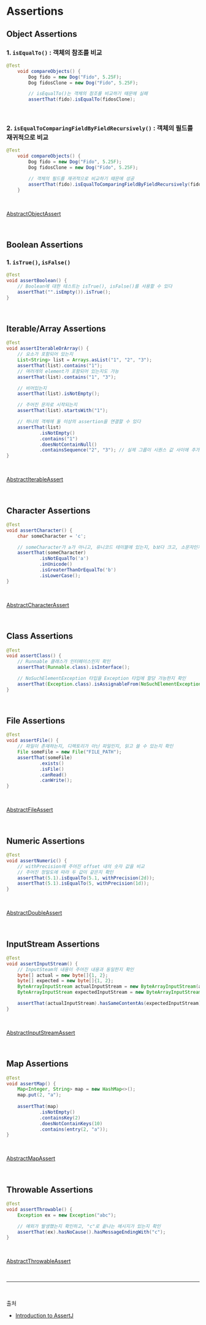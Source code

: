 # Assertions

## Object Assertions

### 1. `isEqualTo()` : 객체의 참조를 비교
```java
@Test
    void compareObjects() {
        Dog fido = new Dog("Fido", 5.25F);
        Dog fidosClone = new Dog("Fido", 5.25F);

        // isEqualTo()는 객체의 참조를 비교하기 때문에 실패
        assertThat(fido).isEqualTo(fidosClone);
```

<br/>

### 2. `isEqualToComparingFieldByFieldRecursively()` : 객체의 필드를 재귀적으로 비교
```java
@Test
    void compareObjects() {
        Dog fido = new Dog("Fido", 5.25F);
        Dog fidosClone = new Dog("Fido", 5.25F);

        // 객체의 필드를 재귀적으로 비교하기 때문에 성공
        assertThat(fido).isEqualToComparingFieldByFieldRecursively(fidosClone);
    }
```

<br/>

[AbstractObjectAssert](https://joel-costigliola.github.io/assertj/core-8/api/org/assertj/core/api/AbstractObjectAssert.html)

<br/>

## Boolean Assertions

### 1. `isTrue()`, `isFalse()`
```java
@Test
void assertBoolean() {
    // Boolean에 대한 테스트는 isTrue(), isFalse()를 사용할 수 있다
    assertThat("".isEmpty()).isTrue();
}
```

<br/>

## Iterable/Array Assertions
```java
@Test
void assertIterableOrArray() {
    // 요소가 포함되어 있는지
    List<String> list = Arrays.asList("1", "2", "3");
    assertThat(list).contains("1");
    // 여러개의 element가 포함되어 있는지도 가능
    assertThat(list).contains("1", "3");

    // 비어있는지
    assertThat(list).isNotEmpty();

    // 주어진 문자로 시작되는지
    assertThat(list).startsWith("1");

    // 하나의 객체에 둘 이상의 assertion을 연결할 수 있다
    assertThat(list)
            .isNotEmpty()
            .contains("1")
            .doesNotContainNull()
            .containsSequence("2", "3"); // 실제 그룹이 시퀀스 값 사이에 추가 값없이 순서대로 지정된 시퀀스를 포함하는지 확인
}
```
<br/>

[AbstractIterableAssert](https://joel-costigliola.github.io/assertj/core-8/api/org/assertj/core/api/AbstractIterableAssert.html)

<br/>

## Character Assertions
```java
@Test
void assertCharacter() {
    char someCharacter = 'c';

    // someCharacter가 a가 아니고, 유니코드 테이블에 있는지, b보다 크고, 소문자인지 확인
    assertThat(someCharacter)
            .isNotEqualTo('a')
            .inUnicode()
            .isGreaterThanOrEqualTo('b')
            .isLowerCase();
}
```

<br/>

[AbstractCharacterAssert](https://joel-costigliola.github.io/assertj/core-8/api/org/assertj/core/api/AbstractCharacterAssert.html)

<br/>

## Class Assertions
```java
@Test
void assertClass() {
    // Runnable 클래스가 인터페이스인지 확인
    assertThat(Runnable.class).isInterface();

    // NoSuchElementException 타입을 Exception 타입에 할당 가능한지 확인
    assertThat(Exception.class).isAssignableFrom(NoSuchElementException.class);
}
```

<br/>

## File Assertions
```java
@Test
void assertFile() {
    // 파일이 존재하는지, 디렉토리가 아닌 파일인지, 읽고 쓸 수 있는지 확인
    File someFile = new File("FILE_PATH");
    assertThat(someFile)
            .exists()
            .isFile()
            .canRead()
            .canWrite();
}
```

<br/>

[AbstractFileAssert](https://joel-costigliola.github.io/assertj/core-8/api/org/assertj/core/api/AbstractFileAssert.html)

<br/>

## Numeric Assertions
```java
@Test
void assertNumeric() {
    // withPrecision에 주어진 offset 내의 숫자 값을 비교
    // 주어진 정밀도에 따라 두 값이 같은지 확인
    assertThat(5.1).isEqualTo(5.1, withPrecision(2d));
    assertThat(5.1).isEqualTo(5, withPrecision(1d));
}
```

<br/>

[AbstractDoubleAssert](https://joel-costigliola.github.io/assertj/core-8/api/org/assertj/core/api/AbstractDoubleAssert.html)

<br/>

## InputStream Assertions
```java
@Test
void assertInputStream() {
    // InputSteam의 내용이 주어진 내용과 동일한지 확인
    byte[] actual = new byte[]{1, 2};
    byte[] expected = new byte[]{1, 2};
    ByteArrayInputStream actualInputStream = new ByteArrayInputStream(actual);
    ByteArrayInputStream expectedInputStream = new ByteArrayInputStream(expected);

    assertThat(actualInputStream).hasSameContentAs(expectedInputStream);
}
```

<br/>

[AbstractInputStreamAssert](https://joel-costigliola.github.io/assertj/core-8/api/org/assertj/core/api/AbstractInputStreamAssert.html)

<br/>

## Map Assertions
```java
@Test
void assertMap() {
    Map<Integer, String> map = new HashMap<>();
    map.put(2, "a");
    
    assertThat(map)
            .isNotEmpty()
            .containsKey(2)
            .doesNotContainKeys(10)
            .contains(entry(2, "a"));
}
```

<br/>

[AbstractMapAssert](https://joel-costigliola.github.io/assertj/core-8/api/org/assertj/core/api/AbstractMapAssert.html)

<br/>

## Throwable Assertions
```java
@Test
void assertThrowable() {
    Exception ex = new Exception("abc");

    // 예외가 발생했는지 확인하고, "c"로 끝나는 메시지가 있는지 확인
    assertThat(ex).hasNoCause().hasMessageEndingWith("c");
}
```

<br/>

[AbstractThrowableAssert](https://joel-costigliola.github.io/assertj/core-8/api/org/assertj/core/api/AbstractThrowableAssert.html)

<br/>

---

<br/>

출처

- [Introduction to AssertJ](https://www.baeldung.com/introduction-to-assertj)